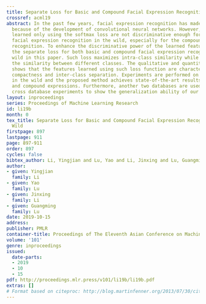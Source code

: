```yaml
---
title: Separate Loss for Basic and Compound Facial Expression Recognition in the Wild
crossref: acml19
abstract: In the past few years, facial expression recognition has made great progress
  because of the development of convolutional neural networks. However, the features
  learned only using the softmax loss are not discriminative enough for highly accurate
  facial expression recognition in the wild, especially for the compound facial expression
  recognition. To enhance the discriminative power of the learned features, we propose
  the separate loss for both basic and compound facial expression recognition in the
  wild in this paper. Such loss maximizes intra-class similarity while minimizing
  the similarity between different classes. The qualitative and quantitative analysis
  shows that the features learned using such loss function are characterized by intra-class
  compactness and inter-class separation. Experiments are performed on two databases
  in the wild and the proposed method achieves state-of-the-art results on both basic
  and compound expressions. Furthermore, another two databases are used to perform
  cross database experiments to show the generalization ability of our method.
layout: inproceedings
series: Proceedings of Machine Learning Research
id: li19b
month: 0
tex_title: Separate Loss for Basic and Compound Facial Expression Recognition in the
  Wild
firstpage: 897
lastpage: 911
page: 897-911
order: 897
cycles: false
bibtex_author: Li, Yingjian and Lu, Yao and Li, Jinxing and Lu, Guangming
author:
- given: Yingjian
  family: Li
- given: Yao
  family: Lu
- given: Jinxing
  family: Li
- given: Guangming
  family: Lu
date: 2019-10-15
address: 
publisher: PMLR
container-title: Proceedings of The Eleventh Asian Conference on Machine Learning
volume: '101'
genre: inproceedings
issued:
  date-parts:
  - 2019
  - 10
  - 15
pdf: http://proceedings.mlr.press/v101/li19b/li19b.pdf
extras: []
# Format based on citeproc: http://blog.martinfenner.org/2013/07/30/citeproc-yaml-for-bibliographies/
---
```

